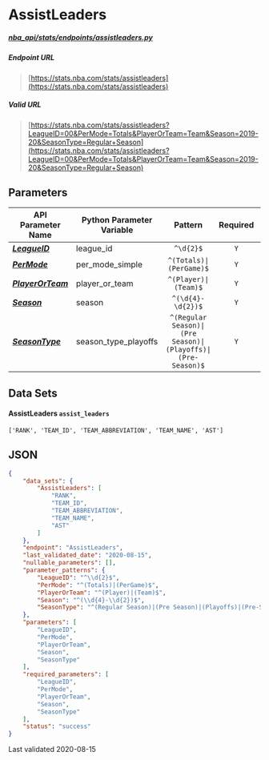 # AssistLeaders
##### [nba_api/stats/endpoints/assistleaders.py](https://github.com/swar/nba_api/blob/master/nba_api/stats/endpoints/assistleaders.py)

##### Endpoint URL
>[https://stats.nba.com/stats/assistleaders](https://stats.nba.com/stats/assistleaders)

##### Valid URL
>[https://stats.nba.com/stats/assistleaders?LeagueID=00&PerMode=Totals&PlayerOrTeam=Team&Season=2019-20&SeasonType=Regular+Season](https://stats.nba.com/stats/assistleaders?LeagueID=00&PerMode=Totals&PlayerOrTeam=Team&Season=2019-20&SeasonType=Regular+Season)

## Parameters
API Parameter Name | Python Parameter Variable | Pattern | Required | Nullable
------------ | ------------ | :-----------: | :---: | :---:
[_**LeagueID**_](https://github.com/swar/nba_api/blob/master/docs/nba_api/stats/library/parameters.md#LeagueID) | league_id | `^\d{2}$` | `Y` |  | 
[_**PerMode**_](https://github.com/swar/nba_api/blob/master/docs/nba_api/stats/library/parameters.md#PerMode) | per_mode_simple | `^(Totals)\|(PerGame)$` | `Y` |  | 
[_**PlayerOrTeam**_](https://github.com/swar/nba_api/blob/master/docs/nba_api/stats/library/parameters.md#PlayerOrTeam) | player_or_team | `^(Player)\|(Team)$` | `Y` |  | 
[_**Season**_](https://github.com/swar/nba_api/blob/master/docs/nba_api/stats/library/parameters.md#Season) | season | `^(\d{4}-\d{2})$` | `Y` |  | 
[_**SeasonType**_](https://github.com/swar/nba_api/blob/master/docs/nba_api/stats/library/parameters.md#SeasonType) | season_type_playoffs | `^(Regular Season)\|(Pre Season)\|(Playoffs)\|(Pre-Season)$` | `Y` |  | 

## Data Sets
#### AssistLeaders `assist_leaders`
```text
['RANK', 'TEAM_ID', 'TEAM_ABBREVIATION', 'TEAM_NAME', 'AST']
```


## JSON
```json
{
    "data_sets": {
        "AssistLeaders": [
            "RANK",
            "TEAM_ID",
            "TEAM_ABBREVIATION",
            "TEAM_NAME",
            "AST"
        ]
    },
    "endpoint": "AssistLeaders",
    "last_validated_date": "2020-08-15",
    "nullable_parameters": [],
    "parameter_patterns": {
        "LeagueID": "^\\d{2}$",
        "PerMode": "^(Totals)|(PerGame)$",
        "PlayerOrTeam": "^(Player)|(Team)$",
        "Season": "^(\\d{4}-\\d{2})$",
        "SeasonType": "^(Regular Season)|(Pre Season)|(Playoffs)|(Pre-Season)$"
    },
    "parameters": [
        "LeagueID",
        "PerMode",
        "PlayerOrTeam",
        "Season",
        "SeasonType"
    ],
    "required_parameters": [
        "LeagueID",
        "PerMode",
        "PlayerOrTeam",
        "Season",
        "SeasonType"
    ],
    "status": "success"
}
```

Last validated 2020-08-15